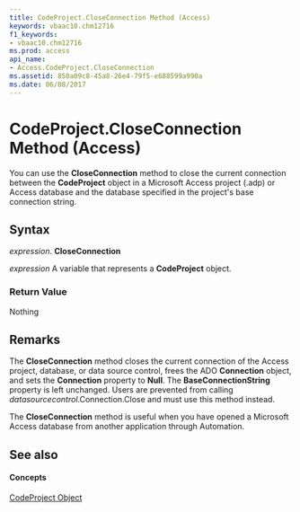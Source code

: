 ```yaml
---
title: CodeProject.CloseConnection Method (Access)
keywords: vbaac10.chm12716
f1_keywords:
- vbaac10.chm12716
ms.prod: access
api_name:
- Access.CodeProject.CloseConnection
ms.assetid: 850a09c8-45a8-26e4-79f5-e688599a990a
ms.date: 06/08/2017
---
```



# CodeProject.CloseConnection Method (Access)

You can use the **CloseConnection** method to close the current connection between the **CodeProject** object in a Microsoft Access project (.adp) or Access database and the database specified in the project's base connection string.


## Syntax

 _expression_. **CloseConnection**

 _expression_ A variable that represents a **CodeProject** object.


### Return Value

Nothing


## Remarks

The **CloseConnection** method closes the current connection of the Access project, database, or data source control, frees the ADO **Connection** object, and sets the **Connection** property to **Null**. The **BaseConnectionString** property is left unchanged. Users are prevented from calling _datasourcecontrol_.Connection.Close and must use this method instead.

The **CloseConnection** method is useful when you have opened a Microsoft Access database from another application through Automation.


## See also


#### Concepts


[CodeProject Object](codeproject-object-access.md)


